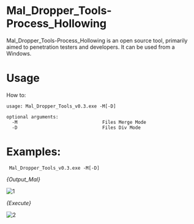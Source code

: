 # Mal_Dropper_Tools-Process_Hollowing
Mal_Dropper_Tools-Process_Hollowing is an open source tool, primarily aimed to penetration testers and developers. It can be used from a Windows.

# Usage
How to:

```
usage: Mal_Dropper_Tools_v0.3.exe -M[-D]

optional arguments:
  -M                               Files Merge Mode
  -D                               Files Div Mode

```                   

# Examples:

```
 Mal_Dropper_Tools_v0.3.exe -M[-D]
```

_{Output_Mal}_

![1](https://user-images.githubusercontent.com/38063224/83935310-687aef00-a7f3-11ea-9c62-78bc71bb1342.jpg)

_{Execute}_

![2](https://user-images.githubusercontent.com/38063224/83935311-69ac1c00-a7f3-11ea-9b69-12658e8bc1da.jpg)
